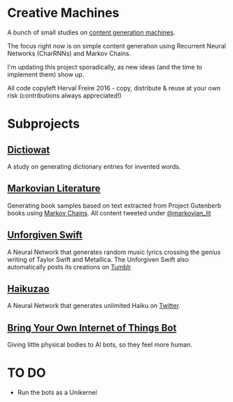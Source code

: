 Creative Machines
=================

A bunch of small studies on [content generation machines](https://speakerdeck.com/herval/creating-creative-machines-v0).

The focus right now is on simple content generation using Recurrent Neural Networks (CharRNNs) and Markov Chains. 

I'm updating this project sporadically, as new ideas (and the time to implement them) show up.

All code copyleft Herval Freire 2016 - copy, distribute & reuse at your own risk (contributions always appreciated!)



# Subprojects

## [Dictiowat](dictiowat/README.md)
A study on generating dictionary entries for invented words.

## [Markovian Literature](markovian-writer/README.md)
Generating book samples based on text extracted from Project Gutenberb books using [Markov Chains](https://en.wikipedia.org/wiki/Markov_chain). All content tweeted under [@markovian_lit](https://twitter.com/markovian_lit)

## [Unforgiven Swift](unforgiven-swift/README.md)
A Neural Network that generates random music lyrics crossing the genius writing of Taylor Swift and Metallica. The Unforgiven Swift also automatically posts its creations on [Tumblr](http://unforgiven-swift.tumblr.com/)

## [Haikuzao](haikuzao/README.md)
A Neural Network that generates unlimited Haiku on [Twitter](https://twitter.com/haikuzao).

## [Bring Your Own Internet of Things Bot](android-things-bot/README.md)
Giving little physical bodies to AI bots, so they feel more human.

# TO DO

- Run the bots as a Unikernel
